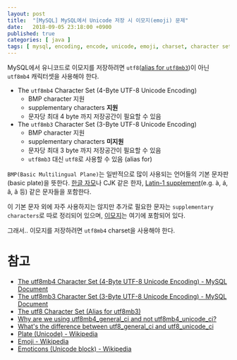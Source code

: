 ```yaml
---
layout: post
title:  "[MySQL] MySQL에서 Unicode 저장 시 이모지(emoji) 문제"
date:   2018-09-05 23:18:00 +0900
published: true
categories: [ java ]
tags: [ mysql, encoding, encode, unicode, emoji, charset, character set, character, char, utf, utf8, utf8mb3, utf8mb4 ]
---
```


MySQL에서 유니코드로 이모지를 저장하려면 `utf8`([alias for `utf8mb3`](https://dev.mysql.com/doc/refman/5.5/en/charset-unicode-utf8.html))이 아닌 `utf8mb4` 캐릭터셋을 사용해야 한다.

- The `utf8mb4` Character Set (4-Byte UTF-8 Unicode Encoding)
  - BMP character 지원
  - supplementary characters **지원**
  - 문자당 최대 4 byte 까지 저장공간이 필요할 수 있음
- The `utf8mb3` Character Set (3-Byte UTF-8 Unicode Encoding)
  - BMP character 지원
  - supplementary characters **미지원**
  - 문자당 최대 3 byte 까지 저장공간이 필요할 수 있음
  - `utf8mb3` 대신 `utf8`로 사용할 수 있음 (alias for)

`BMP(Basic Multilingual Plane)`는 일반적으로 많이 사용되는 언어들의 기본 문자판(basic plate)을 뜻한다. [한글 자모](<https://en.wikipedia.org/wiki/Hangul_Syllables>)나 CJK 같은 한자, [Latin-1 supplement](https://en.wikipedia.org/wiki/Latin-1_Supplement_(Unicode_block))(e.g. à, á, â, ã 등) 같은 문자들을 포함한다.

이 기본 문자 외에 자주 사용하지는 않지만 추가로 필요한 문자는 `supplementary characters`로 따로 정리되어 있으며, [이모지](https://en.wikipedia.org/wiki/Emoji)는 여기에 포함되어 있다.

그래서.. 이모지를 저장하려면 `utf8mb4` charset을 사용해야 한다.


# 참고

- [The utf8mb4 Character Set (4-Byte UTF-8 Unicode Encoding) - MySQL Document](https://dev.mysql.com/doc/refman/5.5/en/charset-unicode-utf8mb4.html)
- [The utf8mb3 Character Set (3-Byte UTF-8 Unicode Encoding) - MySQL Document](https://dev.mysql.com/doc/refman/5.5/en/charset-unicode-utf8mb3.html)
- [The utf8 Character Set (Alias for utf8mb3)](https://dev.mysql.com/doc/refman/5.5/en/charset-unicode-utf8.html)
- [Why are we using utf8mb4_general_ci and not utf8mb4_unicode_ci?](https://drupal.stackexchange.com/questions/166405/why-are-we-using-utf8mb4-general-ci-and-not-utf8mb4-unicode-ci)
- [What's the difference between utf8_general_ci and utf8_unicode_ci](https://stackoverflow.com/questions/766809/whats-the-difference-between-utf8-general-ci-and-utf8-unicode-ci)
- [Plate (Unicode) - Wikipedia](https://en.wikipedia.org/wiki/Plane_(Unicode))
- [Emoji - Wikipedia](https://en.wikipedia.org/wiki/Emoji)
- [Emoticons (Unicode block) - Wikipedia](https://en.wikipedia.org/wiki/Emoticons_(Unicode_block))
